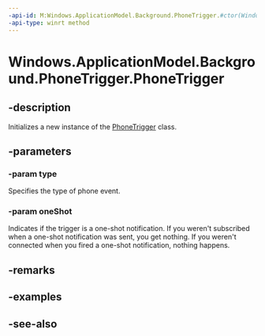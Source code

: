 ```yaml
---
-api-id: M:Windows.ApplicationModel.Background.PhoneTrigger.#ctor(Windows.ApplicationModel.Calls.Background.PhoneTriggerType,System.Boolean)
-api-type: winrt method
---
```


<!-- Method syntax
public PhoneTrigger(Windows.ApplicationModel.Calls.Background.PhoneTriggerType type, System.Boolean oneShot)
-->

# Windows.ApplicationModel.Background.PhoneTrigger.PhoneTrigger

## -description
Initializes a new instance of the [PhoneTrigger](phonetrigger.md) class.

## -parameters
### -param type
Specifies the type of phone event.

### -param oneShot
Indicates if the trigger is a one-shot notification. If you weren't subscribed when a one-shot notification was sent, you get nothing. If you weren't connected when you fired a one-shot notification, nothing happens.

## -remarks

## -examples

## -see-also
